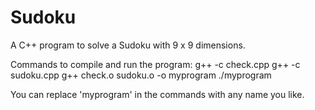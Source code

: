 # Sudoku
A C++ program to solve a  Sudoku with 9 x 9 dimensions.

Commands to compile and run the program:
g++ -c check.cpp
g++ -c sudoku.cpp
g++ check.o sudoku.o -o myprogram
./myprogram

You can replace 'myprogram' in the commands with any name you like.
